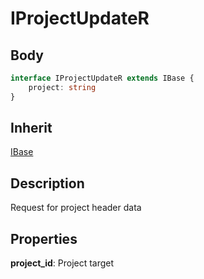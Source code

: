 # IProjectUpdateR

## Body
```typescript
interface IProjectUpdateR extends IBase {
    project: string
}
```

## Inherit

[IBase](./../../base/IBase.md)

## Description

Request for project header data

## Properties

**project_id**: Project target
